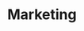 ---
layout: post
title:  Marketing
icon: dribbble
descripcion: Promueve tu negocio, contamos con las herramientas necesarias para ti
---